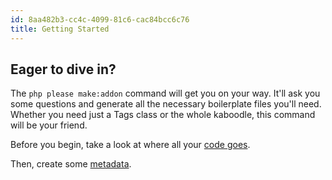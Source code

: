 ```yaml
---
id: 8aa482b3-cc4c-4099-81c6-cac84bcc6c76
title: Getting Started
---
```

## Eager to dive in?

The `php please make:addon` command will get you on your way. It'll ask you some questions and generate all the necessary boilerplate files you'll need. Whether you need just a Tags class or the whole kaboodle, this command will be your friend.

Before you begin, take a look at where all your [code goes](code-structure).

Then, create some [metadata](meta).

